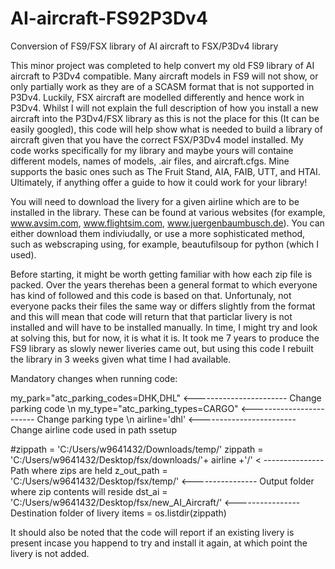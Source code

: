 # AI-aircraft-FS92P3Dv4
Conversion of FS9/FSX library of AI aircraft to FSX/P3Dv4 library

This minor project was completed to help convert my old FS9 library of AI aircraft to P3Dv4 compatible. Many aircraft models in FS9 will not show, or only partially work as they are of a SCASM format that is not supported in P3Dv4. Luckily, FSX aircraft are modelled differently and hence work in P3Dv4. Whilst I will not explain the full description of how you install a new aircraft into the P3Dv4/FSX library as this is not the place for this (It can be easily googled), this code will help show what is needed to build a library of aircraft given that you have the correct FSX/P3Dv4 model installed. My code works specifically for my library and maybe yours will containe different models, names of models, .air files, and aircraft.cfgs. Mine supports the basic ones such as The Fruit Stand, AIA, FAIB, UTT, and HTAI. Ultimately, if anything offer a guide to how it could work for your library!

You will need to download the livery for a given airline which are to be installed in the library. These can be found at various websites (for example, www.avsim.com, www.flightsim.com, www.juergenbaumbusch.de). You can either download them indiviudally, or use a more sophisticated method, such as webscraping using, for example, beautufilsoup for python (which I used).

Before starting, it might be worth getting familiar with how each zip file is packed. Over the years therehas been a general format to which everyone has kind of followed and this code is based on that. Unfortunaly, not everyone packs their files the same way or differs slightly from the format and this will mean that code will return that that particlar livery is not installed and will have to be installed manually. In time, I might try and look at solving this, but for now, it is what it is. It took me 7 years to produce the FS9 library as slowly newer liveries came out, but using this code I rebuilt the library in 3 weeks given what time I had available.

Mandatory changes when running code:

my_park="atc_parking_codes=DHK,DHL" <----------------------- Change parking code \n
my_type="atc_parking_types=CARGO"   <------------------------ Change parking type \n
airline='dhl'                       <------------------------ Change airline code used in path ssetup

#zippath = 'C:/Users/w9641432/Downloads/temp/'
zippath = 'C:/Users/w9641432/Desktop/fsx/downloads/'+ airline +'/' < --------------- Path where zips are held
z_out_path = 'C:/Users/w9641432/Desktop/fsx/temp/'                 <---------------- Output folder where zip contents will reside
dst_ai = 'C:/Users/w9641432/Desktop/fsx/new_AI_Aircraft/'          <---------------- Destination folder of livery
items = os.listdir(zippath)

It should also be noted that the code will report if an existing livery is present incase you happend to try and install it again, at which point the livery is not added. 
